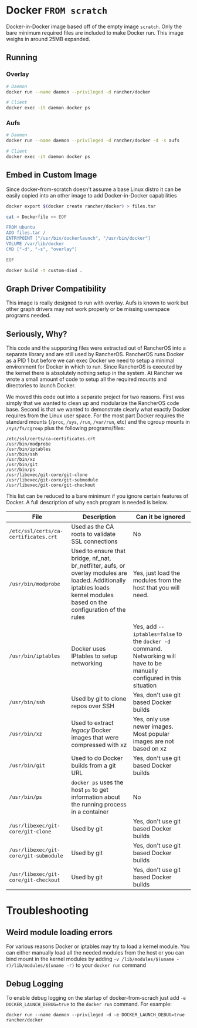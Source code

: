 # Docker `FROM scratch`

Docker-in-Docker image based off of the empty image `scratch`.  Only the bare minimum required files are included to make Docker run.  This image weighs in around 25MB expanded.

## Running

### Overlay

```bash
# Daemon
docker run --name daemon --privileged -d rancher/docker

# Client
docker exec -it daemon docker ps
```

### Aufs

```bash
# Daemon
docker run --name daemon --privileged -d rancher/docker -d -s aufs

# Client
docker exec -it daemon docker ps
```

## Embed in Custom Image

Since docker-from-scratch doesn't assume a base Linux distro it can be easily copied into an other image to add Docker-in-Docker capabilities

```bash
docker export $(docker create rancher/docker) > files.tar

cat > Dockerfile << EOF

FROM ubuntu
ADD files.tar /
ENTRYPOINT ["/usr/bin/dockerlaunch", "/usr/bin/docker"]
VOLUME /var/lib/docker
CMD ["-d", "-s", "overlay"]

EOF

docker build -t custom-dind .
```

## Graph Driver Compatibility

This image is really designed to run with overlay.  Aufs is known to work but other graph drivers may not work properly or be missing userspace programs needed.


## Seriously, Why?

This code and the supporting files were extracted out of RancherOS into a separate library and are still used by RancherOS.  RancherOS runs Docker as a PID 1 but before we can exec Docker we need to setup a minimal environment for Docker in which to run.  Since RancherOS is executed by the kernel there is absolutely nothing setup in the system.  At Rancher we wrote a small amount of code to setup all the required mounts and directories to launch Docker.

We moved this code out into a separate project for two reasons.  First was simply that we wanted to clean up and modularize the RancherOS code base.  Second is that we wanted to demonstrate clearly what exactly Docker requires from the Linux user space.  For the most part Docker requires the standard mounts (`/proc`, `/sys`, `/run`, `/var/run`, etc) and the cgroup mounts in `/sys/fs/cgroup` plus the following programs/files:


```
/etc/ssl/certs/ca-certificates.crt
/usr/bin/modprobe
/usr/bin/iptables
/usr/bin/ssh
/usr/bin/xz
/usr/bin/git
/usr/bin/ps
/usr/libexec/git-core/git-clone
/usr/libexec/git-core/git-submodule
/usr/libexec/git-core/git-checkout
```

This list can be reduced to a bare minimum if you ignore certain features of Docker.  A full description of why each program is needed is below.

File | Description | Can it be ignored
-----|-------------|------------------
`/etc/ssl/certs/ca-certificates.crt` | Used as the CA roots to validate SSL connections | No
`/usr/bin/modprobe` | Used to ensure that bridge, nf_nat, br_netfilter, aufs, or overlay modules are loaded.  Additionally iptables loads kernel modules based on the configuration of the rules | Yes, just load the modules from the host that you will need.
`/usr/bin/iptables` | Docker uses IPtables to setup networking | Yes, add `--iptables=false` to the `docker -d` command.  Networking will have to be manually configured in this situation
`/usr/bin/ssh`| Used by git to clone repos over SSH | Yes, don't use git based Docker builds
`/usr/bin/xz` | Used to extract *legacy* Docker images that were compressed with xz | Yes, only use newer images.  Most popular images are not based on xz
`/usr/bin/git` | Used to do Docker builds from a git URL | Yes, don't use git based Docker builds
`/usr/bin/ps` | `docker ps` uses the host `ps` to get information about the running process in a container | No
`/usr/libexec/git-core/git-clone`| Used by git | Yes, don't use git based Docker builds
`/usr/libexec/git-core/git-submodule`| Used by git | Yes, don't use git based Docker builds
`/usr/libexec/git-core/git-checkout`| Used by git | Yes, don't use git based Docker builds

# Troubleshooting

## Weird module loading errors

For various reasons Docker or iptables may try to load a kernel module.  You can either manually load all the needed modules from the host or you can bind mount in the kernel modules by adding `-v /lib/modules/$(uname -r)/lib/modules/$(uname -r)` to your `docker run` command

## Debug Logging

To enable debug logging on the startup of docker-from-scrach just add `-e DOCKER_LAUNCH_DEBUG=true` to the `docker run` command.  For example:

    docker run --name daemon --privileged -d -e DOCKER_LAUNCH_DEBUG=true rancher/docker
